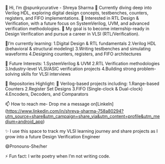 👋 Hi, I’m @spunkycurative - Shreya Sharma
🌱 Currently diving deep into Verilog HDL, exploring digital design concepts, testbenches, counters, registers, and FIFO implementations.
🔬 Interested in RTL Design & Verification, with a future focus on SystemVerilog, UVM, and advanced verification methodologies.
🎯 My goal is to become internship-ready in Design Verification and pursue a career in VLSI (RTL/Verification).

🌱I’m currently learning:
1.Digital Design & RTL fundamentals
2.Verilog HDL (behavioral & structural modeling)
3.Writing testbenches and simulating waveforms
4.Designing counters, registers, and FIFO architectures

🚀 Future Interests:
1.SystemVerilog & UVM
2.RTL Verification methodologies
3.Industry-level VLSI/ASIC verification projects
4.Building strong problem-solving skills for VLSI interviews

📂 Repositories Highlight:
📌 Verilog-based projects including:
1.Range-based Counters
2.Register Set Designs
3.FIFO (Single-clock & Dual-clock)
4.Encoders, Decoders, and Comparators



📫 How to reach me- Drop me a message on[LinkeIn] (https://www.linkedin.com/in/shreya-sharma-758a80294?utm_source=share&utm_campaign=share_via&utm_content=profile&utm_medium=android_app)

✨ I use this space to track my VLSI learning journey and share projects as I grow into a future Design Verification Engineer

😄Pronouns-She/her

⚡ Fun fact: I write poetry when I’m not writing code.

<!---
spunkycurative/spunkycurative is a ✨ special ✨ repository because its `README.md` (this file) appears on your GitHub profile.
You can click the Preview link to take a look at your changes.
--->
